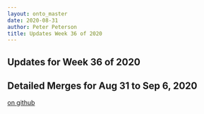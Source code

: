 ```yaml
---
layout: onto_master
date: 2020-08-31
author: Peter Peterson
title: Updates Week 36 of 2020
---
```

Updates for Week 36 of 2020
---------------------------

Detailed Merges for Aug 31 to Sep 6, 2020
-----------------------------------------
[on github](https://github.com/mantidproject/mantid/pulls?q=is%3Apr+merged%3A2020-09-01..2020-09-06)


